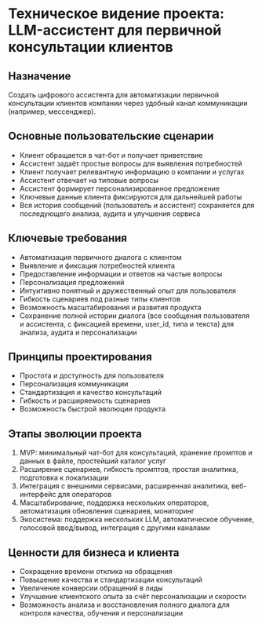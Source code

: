 # Техническое видение проекта: LLM-ассистент для первичной консультации клиентов

## Назначение
Создать цифрового ассистента для автоматизации первичной консультации клиентов компании через удобный канал коммуникации (например, мессенджер).

## Основные пользовательские сценарии
- Клиент обращается в чат-бот и получает приветствие
- Ассистент задаёт простые вопросы для выявления потребностей
- Клиент получает релевантную информацию о компании и услугах
- Ассистент отвечает на типовые вопросы
- Ассистент формирует персонализированное предложение
- Ключевые данные клиента фиксируются для дальнейшей работы
- Вся история сообщений (пользователь и ассистент) сохраняется для последующего анализа, аудита и улучшения сервиса

## Ключевые требования
- Автоматизация первичного диалога с клиентом
- Выявление и фиксация потребностей клиента
- Предоставление информации и ответов на частые вопросы
- Персонализация предложений
- Интуитивно понятный и дружественный опыт для пользователя
- Гибкость сценариев под разные типы клиентов
- Возможность масштабирования и развития продукта
- Сохранение полной истории диалога (все сообщения пользователя и ассистента, с фиксацией времени, user_id, типа и текста) для анализа, аудита и персонализации

## Принципы проектирования
- Простота и доступность для пользователя
- Персонализация коммуникации
- Стандартизация и качество консультаций
- Гибкость и расширяемость сценариев
- Возможность быстрой эволюции продукта

## Этапы эволюции проекта
1. MVP: минимальный чат-бот для консультаций, хранение промптов и данных в файле, простейший каталог услуг
2. Расширение сценариев, гибкость промптов, простая аналитика, подготовка к локализации
3. Интеграция с внешними сервисами, расширенная аналитика, веб-интерфейс для операторов
4. Масштабирование, поддержка нескольких операторов, автоматизация обновления сценариев, мониторинг
5. Экосистема: поддержка нескольких LLM, автоматическое обучение, голосовой ввод/вывод, интеграция с другими каналами

## Ценности для бизнеса и клиента
- Сокращение времени отклика на обращения
- Повышение качества и стандартизации консультаций
- Увеличение конверсии обращений в лиды
- Улучшение клиентского опыта за счёт персонализации и скорости
- Возможность анализа и восстановления полного диалога для контроля качества, обучения и персонализации 
